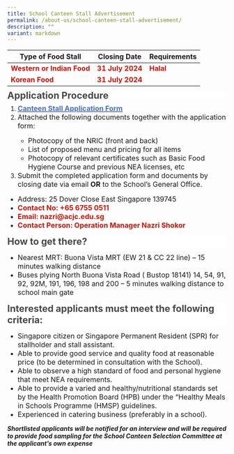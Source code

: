 ```yaml
---
title: School Canteen Stall Advertisement
permalink: /about-us/school-canteen-stall-advertisement/
description: ""
variant: markdown
---
```

| Type of Food Stall| Closing Date| Requirements |
| -------- | -------- | -------- |
|<font color="#CD1405"><b>Western or Indian Food</b></font>  |<font color="#CD1405"><b>31 July 2024</b></font>   |<font color="#CD1405"><b>Halal</b></font>|
|<font color="#CD1405"><b>Korean Food</b></font>  |<font color="#CD1405"><b>31 July 2024</b></font>   |<font color="#CD1405"><b></b></font>|

<p style="line-height: 0.5; background: white;"><strong><span style="font-size: 16.0pt; color: #484848;">Application Procedure</span></strong></p>
<ol>
<li><span style="font-size: 12.0pt;>Download and complete the application form. </span></li>
<ul>
<li><span style="><a target="\_blank" href="/files/AboutUs/application%20for%20canteen%20stall%20in%20acjc.pdf"><span style="font-size: 12.0pt; color: #4372d6;"><b>Canteen Stall Application Form</b></span></a></span></li>

<li><span style="font-size: 12.0pt;">Attached the following documents together with the application form:</span></li>
<ul>
<li><span style="font-size: 12.0pt;">Photocopy of the NRIC (front and back)</span></li>
<li><span style="font-size: 12.0pt;">List of proposed menu and pricing for all items</span></li>
<li><span style="font-size: 12.0pt;">Photocopy of relevant certificates such as Basic Food Hygiene Course and previous NEA licenses, etc</span></li>
</ul>
<li><span style="font-size: 12.0pt;">Submit the completed application form and documents by closing date via email&nbsp;<strong>OR</strong>&nbsp;to the School’s General Office.</span></li>
</ol>
<ul>
<li><span style="font-size: 12.0pt;">Address: 25 Dover Close East Singapore 139745</span></li>
<li><span style="font-size: 12.0pt;"><font color="#CD1405"><b>Contact No: +65 6755 0511</b></font></span></li>
<li><span style="font-size: 12.0pt;"><font color="#CD1405"><b>Email: nazri@acjc.edu.sg </b></font></span></li>
<li><span style="font-size: 12.0pt;"><font color="#CD1405"><b>Contact Person: Operation Manager Nazri Shokor</b></font>
</span></li></ul>
<p style="line-height: normal; background: white;"><strong><span style="font-size: 16.0pt; color: #484848;">How to get there?</span></strong></p>
<ul>
<li><span style="font-size: 12.0pt;">Nearest MRT: Buona Vista MRT (EW 21 &amp; CC 22 line) – 15 minutes walking distance</span></li>
<li><span style="font-size: 12.0pt;">Buses plying North Buona Vista Road ( Bustop 18141) 14, 54, 91, 92, 92M, 191, 196, 198 and 200 – 5 minutes walking distance to school main gate</span></li>
</ul>
<p style="line-height: normal; background: white;"><strong><span style="font-size: 16.0pt; color: #484848;">Interested applicants must meet the following criteria:</span></strong></p>
<ul>
<li><span style="font-size: 12.0pt;">Singapore citizen or Singapore Permanent Resident (SPR) for stallholder and stall assistant.</span></li>
<li><span style="font-size: 12.0pt;">Able to provide good service and quality food at reasonable price (to be determined in consultation with the School).</span></li>
<li><span style="font-size: 12.0pt;">Able to observe a high standard of food and personal hygiene that meet NEA requirements.</span></li>
<li><span style="font-size: 12.0pt;">Able to provide a varied and healthy/nutritional standards set by the Health Promotion Board (HPB) under the “Healthy Meals in Schools Programme (HMSP) guidelines.</span></li>
<li><span style="font-size: 12.0pt;">Experienced in catering business (preferably in a school).</span></li>
</ul>

***Shortlisted applicants will be notified for an interview and will be required to provide food sampling for the School Canteen Selection Committee at the applicant’s own expense***